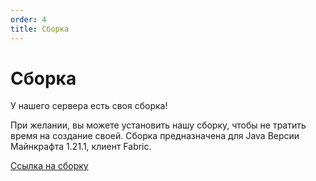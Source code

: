 ```yaml
---
order: 4
title: Сборка
---
```


# Сборка
У нашего сервера есть своя сборка!

При желании, вы можете установить нашу сборку, чтобы не тратить время на создание своей.
Сборка предназначена для Java Версии Майнкрафта 1.21.1, клиент Fabric.

[Ссылка на сборку](https://drive.google.com/file/d/1SxKwBCY_hSf-t_Xb7mBbJ5A5Q67W0r0M/view?usp=sharing)